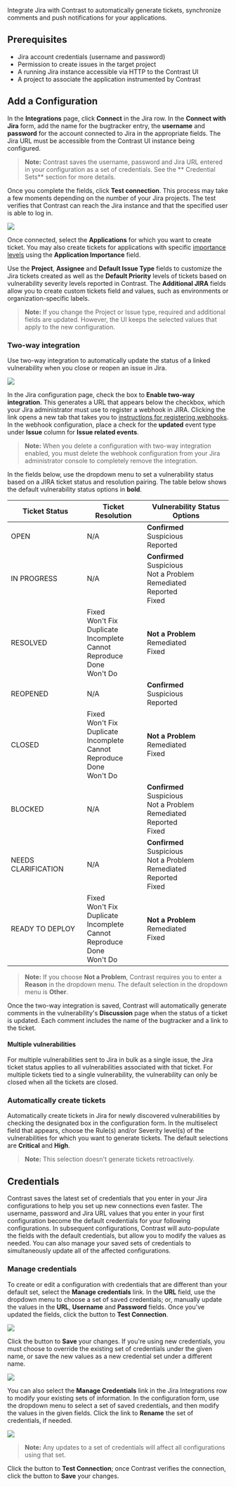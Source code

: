 <!--
title: "Jira Integration"
description: "Integrating Jira with Contrast"
tags: "Admin organization settings integrations jira"
-->


Integrate Jira with Contrast to automatically generate tickets, synchronize comments and push notifications for your applications.

## Prerequisites

* Jira account credentials (username and password)
* Permission to create issues in the target project
* A running Jira instance accessible via HTTP to the Contrast UI
* A project to associate the application instrumented by Contrast

## Add a Configuration 

In the **Integrations** page, click **Connect** in the Jira row. In the **Connect with Jira** form, add the name for the bugtracker entry, the **username** and **password** for the account connected to Jira in the appropriate fields. The Jira URL must be accessible from the Contrast UI instance being configured.

> **Note:** Contrast saves the username, password and Jira URL entered in your configuration as a set of credentials. See the ** Credential Sets** section for more details.

Once you complete the fields, click **Test connection**. This process may take a few moments depending on the number of your Jira projects. The test verifies that Contrast can reach the Jira instance and that the specified user is able to log in.

<a href="assets/images/Jira-connection-form.png" rel="lightbox" title="Configure a new Jira integration"><img class="thumbnail" src="assets/images/Jira-connection-form.png"/></a>

Once connected, select the **Applications** for which you want to create ticket. You may also create tickets for applications with specific [importance levels](user-appsmanage.html) using the **Application Importance** field.   

Use the **Project**, **Assignee** and **Default Issue Type** fields to customize the Jira tickets created as well as the **Default Priority** levels of tickets based on vulnerability severity levels reported in Contrast. The **Additional JIRA** fields allow you to create custom tickets field and values, such as environments or organization-specific labels. 

> **Note:** If you change the Project or Issue type, required and additional fields are updated. However, the UI keeps the selected values that apply to the new configuration.

### Two-way integration 

Use two-way integration to automatically update the status of a linked vulnerability when you close or reopen an issue in Jira. 

<a href="assets/images/Two-way-jira-integration.png" rel="lightbox" title="Enable two-way integration"><img class="thumbnail" src="assets/images/Two-way-jira-integration.png"/></a>

In the Jira configuration page, check the box to **Enable two-way integration**. This generates a URL that appears below the checkbox, which your Jira administrator must use to register a webhook in JIRA. Clicking the link opens a new tab that takes you to [instructions for registering webhooks](https://developer.atlassian.com/jiradev/jira-apis/webhooks#Webhooks-rest). In the webhook configuration, place a check for the **updated** event type under **Issue** column for **Issue related events**.

> **Note:** When you delete a configuration with two-way integration enabled, you must delete the webhook configuration from your Jira administrator console to completely remove the integration.

In the fields below, use the dropdown menu to set a vulnerability status based on a JIRA ticket status and resolution pairing. The table below shows the default vulnerability status options in **bold**. 

| Ticket Status | Ticket Resolution  | Vulnerability Status Options                               |
|---------------|--------------------|------------------------------------------------------------|
| OPEN          | N/A                | **Confirmed** <br> Suspicious <br>  Reported               |
| IN PROGRESS   | N/A                | **Confirmed** <br> Suspicious <br>  Not a Problem <br> Remediated <br> Reported <br> Fixed |
| RESOLVED      | Fixed <br> Won't Fix <br> Duplicate <br> Incomplete <br> Cannot Reproduce <br> Done <br> Won't Do | **Not a Problem** <br> Remediated <br> Fixed  |
| REOPENED      | N/A                | **Confirmed** <br> Suspicious <br> Reported                |
| CLOSED        | Fixed <br> Won't Fix <br> Duplicate <br> Incomplete <br> Cannot Reproduce <br> Done <br> Won't Do | **Not a Problem** <br> Remediated <br> Fixed  |
| BLOCKED       | N/A                | **Confirmed** <br> Suspicious <br>  Not a Problem <br> Remediated <br> Reported <br> Fixed |
| NEEDS CLARIFICATION | N/A          | **Confirmed** <br> Suspicious <br>  Not a Problem <br> Remediated <br> Reported <br> Fixed |
| READY TO DEPLOY | Fixed <br> Won't Fix <br> Duplicate <br> Incomplete <br> Cannot Reproduce <br> Done <br> Won't Do | **Not a Problem** <br> Remediated <br> Fixed |

> **Note:** If you choose **Not a Problem**, Contrast requires you to enter a **Reason** in the dropdown menu. The default selection in the dropdown menu is **Other**. 

Once the two-way integration is saved, Contrast will automatically generate comments in the vulnerability's **Discussion** page when the status of a ticket is updated. Each comment includes the name of the bugtracker and a link to the ticket. 

#### Multiple vulnerabilities

For multiple vulnerabilities sent to Jira in bulk as a single issue, the Jira ticket status applies to all vulnerabilities associated with that ticket. For multiple tickets tied to a single vulnerability, the vulnerability can only be closed when all the tickets are closed.

### Automatically create tickets 

Automatically create tickets in Jira for newly discovered vulnerabilities by checking the designated box in the configuration form. In the multiselect field that appears, choose the Rule(s) and/or Severity level(s) of the vulnerabilities for which you want to generate tickets. The default selections are **Critical** and **High**.

>**Note:** This selection doesn't generate tickets retroactively.

## Credentials

Contrast saves the latest set of credentials that you enter in your Jira configurations to help you set up new connections even faster. The username, password and Jira URL values that you enter in your first configuration become the default credentials for your following configurations. In subsequent configurations, Contrast will auto-populate the fields with the default credentials, but allow you to modify the values as needed. You can also manage your saved sets of credentials to simultaneously update all of the affected configurations. 

### Manage credentials

To create or edit a configuration with credentials that are different than your default set, select the **Manage credentials** link. In the **URL** field, use the dropdown menu to choose a set of saved credentials; or, manually update the values in the **URL**, **Username** and **Password** fields. Once you've updated the fields, click the button to **Test Connection**. 

<a href="assets/images/Jira-connect-credentials.png" rel="lightbox" title="Set up a new JIRA configuration with saved credentials"><img class="thumbnail" src="assets/images/Jira-connect-credentials.png"/></a>

Click the button to **Save** your changes. If you're using new credentials, you must choose to override the existing set of credentials under the given name, or save the new values as a new credential set under a different name. 

<a href="assets/images/Jira-credentials-dialog.png" rel="lightbox" title="Override default JIRA credentials in your configuration"><img class="thumbnail" src="assets/images/Jira-credentials-dialog.png"/></a>

You can also select the **Manage Credentials** link in the Jira Integrations row to modify your existing sets of information. In the configuration form, use the dropdown menu to select a set of saved credentials, and then modify the values in the given fields. Click the link to **Rename** the set of credentials, if needed. 

<a href="assets/images/Manage-jira-credentials.png" rel="lightbox" title="Manage saved credentials"><img class="thumbnail" src="assets/images/Manage-jira-credentials.png"/></a>

>**Note:** Any updates to a set of credentials will affect all configurations using that set. 

Click the button to **Test Connection**; once Contrast verifies the connection, click the button to **Save** your changes. 

